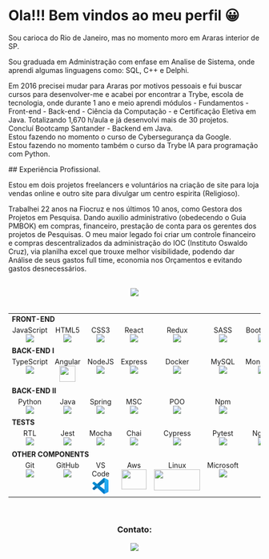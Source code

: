 # Ola!!! Bem vindos ao meu perfil 😀

<p>Sou carioca do Rio de Janeiro, mas no momento moro em Araras interior de SP.</p> <p>Sou graduada em Administração
com enfase em Analise de Sistema, onde aprendi algumas linguagens como:
SQL, C++ e Delphi.</p>
<p>
Em 2016 precisei mudar para Araras por motivos pessoais e fui buscar cursos
para desenvolver-me e acabei por encontrar a Trybe, escola de tecnologia, onde
durante 1 ano e meio aprendi módulos - Fundamentos - Front-end - Back-end - Ciência da Computação - e Certificação Eletiva em Java. 
Totalizando 1,670 h/aula e já desenvolvi mais de 30 projetos. 
<br>Concluí Bootcamp Santander - Backend em Java.
<br>Estou fazendo no momento o curso de Cybersegurança da Google.
<br>Estou fazendo no momento também o curso da Trybe IA para programação com Python. 
</p> 
## Experiência Profissional.
<p>Estou em dois projetos freelancers e voluntários na criação de site para loja vendas online e outro site para divulgar um centro espirita (Religioso).</p>
<p>Trabalhei 22 anos na Fiocruz e nos últimos 10 anos, como Gestora dos Projetos
em Pesquisa. Dando auxilio administrativo (obedecendo o Guia PMBOK) em
compras, financeiro, prestação de conta para os gerentes dos projetos de Pesquisas. O meu
maior legado foi criar um controle financeiro e compras descentralizados da administração do IOC (Instituto Oswaldo Cruz), via planilha excel que trouxe melhor visibilidade, podendo dar Análise de seus gastos full time, economia nos Orçamentos e evitando gastos desnecessários.
</p>


<br>

<!-- GITHUB STATUS -->
<div align="center">
<!--   <img height="180em" src="https://github-readme-stats.vercel.app/api?username=patriciaEliseu&show_icons=true&theme=cobalt&include_all_commits=true&count_private=true"/> -->
  <img height="180em" src="https://github-readme-stats.vercel.app/api/top-langs/?username=patriciaEliseu&layout=compact&langs_count=10&theme=dark"/>

  <!-- TEMAS: dark, radical, merko, gruvbox, tokyonight, onedark, cobalt, synthwave, highcontrast, dracula -->
</div>

<br>

<!-- TECNOLOGIAS -->
<table width="320px" align="center">
  <tbody>
    <tr>
      <td colspan="8" align="left"><strong>FRONT-END</strong></td>
    </tr>
    <tr valign="top">
      <td width="80px" align="center">
        <span>JavaScript</span><br>
        <img height="32px" src="https://upload.vectorlogo.zone/logos/javascript/images/239ec8a4-163e-4792-83b6-3f6d96911757.svg" />
      </td>
      <td width="80px" align="center">
        <span>HTML5</span><br>
        <img height="32" src="https://cdn.jsdelivr.net/gh/devicons/devicon/icons/html5/html5-original.svg" />
      </td>
      <td width="80px" align="center">
        <span>CSS3</span><br>
        <img height="32px" src="https://cdn.jsdelivr.net/gh/devicons/devicon/icons/css3/css3-original.svg">
      </td>
      <td width="80px" align="center">
        <span>React</span><br>
        <img height="32px" src="https://cdn.jsdelivr.net/gh/devicons/devicon/icons/react/react-original.svg"/>
      </td>
      <td width="80px" align="center">
        <span>Redux</span><br>
        <img height="32" src="https://cdn.worldvectorlogo.com/logos/redux.svg">
      </td>
      <td width="80px" align="center">
        <span>SASS</span><br>
        <img height="32px" src="![image](https://github.com/user-attachments/assets/786f231b-4880-4456-82ac-ca2d9b6c2459)
" />
      </td>
      <td width="80px" align="center">
        <span>Bootstrap</span><br>
        <img height="32px" src="https://v5.getbootstrap.com/docs/5.0/assets/brand/bootstrap-logo-shadow.png"/>
      </td>
      <td width="80px" align="center">
        <span>Trello</span><br>
        <img height="32px" src="https://www.vectorlogo.zone/logos/trello/trello-icon.svg" />
      </td>
    </tr>
    <tr>
      <td colspan="8" align="left"><strong>BACK-END I</strong></td>
    </tr>
    <tr valign="top">
      <td width="80px" align="center">
        <span>TypeScript</span><br>
        <img height="32px" src="https://www.vectorlogo.zone/logos/typescriptlang/typescriptlang-icon.svg" />
      </td>
	    <td align="center">
        <span>Angular</span><br>
        <img height="32" width="32" src="https://user-images.githubusercontent.com/25181517/183890595-779a7e64-3f43-4634-bad2-eceef4e80268.png" />
      </td>  
      <td width="80px" align="center">
        <span>NodeJS</span><br>
        <img height="32px" src="https://www.vectorlogo.zone/logos/nodejs/nodejs-icon.svg" />
      </td>           
      <td width="80px" align="center">
        <span>Express</span><br>
        <img height="42px" src="https://cdn.jsdelivr.net/gh/devicons/devicon/icons/express/express-original.svg">
      </td>
      <td width="60px" align="center">
        <span>Docker</span><br>
        <img height="32px" src="https://user-images.githubusercontent.com/25181517/117207330-263ba280-adf4-11eb-9b97-0ac5b40bc3be.png" />
      </td>
      <td width="50px" align="center">
        <span>MySQL</span><br>
        <img height="52px" src="https://user-images.githubusercontent.com/25181517/183896128-ec99105a-ec1a-4d85-b08b-1aa1620b2046.png" />
      </td>
      <td width="80px" align="center">
        <span>MongoDB</span><br>
        <img height="48px" src="https://img.shields.io/badge/MongoDB-%234ea94b.svg?style=for-the-badge&logo=mongodb&logoColor=white" />
      </td>           
    </tr>
    <tr>
      <td colspan="8" align="left"><strong>BACK-END II</strong></td>
    </tr>
	    <td width="80px" align="center">
        <span>Python</span><br>
        <img height="32" src="https://www.vectorlogo.zone/logos/python/python-icon.svg" />
      </td>
		  <td width="40px" align="center">
        <span>Java</span><br>
        <img height="37" src="https://www.vectorlogo.zone/logos/java/java-icon.svg" />
      </td>
	    <td width="80px" align="center">
        <span>Spring</span><br>
        <img height="32px" src="https://img.shields.io/badge/spring-%236DB33F.svg?style=for-the-badge&logo=spring&logoColor=white" />
      </td>	
      <td width="90px" align="center">
        <span>MSC</span><br>
        <img height="32px" src="https://user-images.githubusercontent.com/96168296/232324476-9102fc89-b213-4038-b778-bb6ca9bc0cbf.png" />
      </td> 
      <td width="90px" align="center">
        <span>POO</span><br>
        <img height="32px" src="https://user-images.githubusercontent.com/96168296/232327980-9879eec2-daa9-477a-b087-bfa0c6d95d5c.png" />
      </td> 
	    <td width="80px" align="center">
        <span>Npm</span><br>
        <img height="32px" src="https://www.vectorlogo.zone/logos/npmjs/npmjs-ar21.svg"/>
      </td>
	  <tr>
      <td colspan="8" align="left"><strong>TESTS</strong></td>
    </tr>
    <tr valign="top">
      <td width="80px" align="center">
        <span>RTL</span><br>
        <img height="32" src="https://testing-library.com/img/octopus-128x128.png" />
      </td>
      <td width="80px" align="center">
        <span>Jest</span><br>
        <img height="32px" src="https://user-images.githubusercontent.com/25181517/187955005-f4ca6f1a-e727-497b-b81b-93fb9726268e.png" />
      </td>
      <td width="80px" align="center">
        <span>Mocha</span><br>
        <img height="32px" src="https://www.vectorlogo.zone/logos/mochajs/mochajs-icon.svg" />
      </td>
      <td width="80px" align="center">
        <span>Chai</span><br>
        <img height="32px" src="https://user-images.githubusercontent.com/25181517/201476472-d2f5f644-cfc9-43e5-96d3-c8f40f18b5cb.png" />
      </td>            
      <td width="80px" align="center">
        <span>Cypress</span><br>
        <img height="32" src="https://user-images.githubusercontent.com/68279555/200387386-276c709f-380b-46cc-81fd-f292985927a8.png" />
      </td>
      <td width="80px" align="center">
        <span>Pytest</span><br>
        <img height="42" src="https://user-images.githubusercontent.com/25181517/184117132-9e89a93b-65fb-47c3-91e7-7d0f99e7c066.png" />
      </td>
	    <td width="32px" align="center">
        <span>Nginx</span><br>
        <img height="40px" src="https://user-images.githubusercontent.com/25181517/183345125-9a7cd2e6-6ad6-436f-8490-44c903bef84c.png" />
      </td>
    </tr>      
    <tr>
      <td colspan="8" align="left"><strong>OTHER COMPONENTS</strong></td>
    </tr>
    <tr valign="top">              
      <td width="80px" align="center">
        <span>Git</span><br>
        <img height="32px" src="https://cdn.jsdelivr.net/gh/devicons/devicon/icons/git/git-plain.svg" />
      </td>
      <td width="80px" align="center">
        <span>GitHub</span><br>
        <img height="40px" src="https://user-images.githubusercontent.com/25181517/192108374-8da61ba1-99ec-41d7-80b8-fb2f7c0a4948.png" />                 
      </td> 
      <td width="90px" align="center">
        <span>VS Code</span><br>
        <img height="32" src="https://github.com/devicons/devicon/blob/master/icons/vscode/vscode-original.svg" />
      </td>           
      <td width="30px" align="center">
        <span>Aws<span><br>
        <img height="40" width="50" src="https://img.icons8.com/color/256/amazon-web-services.png" />
      </td>
      <td width="80px" align="center">
        <span>Linux</span><br>
        <img height="42" width="92" src="https://img.shields.io/badge/Linux-000?style=for-the-badge&logo=linux&logoColor=FCC624" />
      </td> 	
      <td width="80px" align="center">
        <span>Microsoft</span><br>
        <img height="32px" src="https://user-images.githubusercontent.com/96168296/232350672-71f212b2-1e87-406d-ab33-8bc0d8ea1f99.png" />
      </td>
    </tr>
	 </tbody>
      </table>
<br>

<!-- REDES SOCIAIS -->
<div align="center" >

### Contato:
 <a href="https://www.linkedin.com/in/patriciaeliseupge/" target="_blank"><img src="https://img.shields.io/badge/-LinkedIn-%230077B5?style=for-the-badge&logo=linkedin&logoColor=white" target="_blank"></a>  
  

</div>
